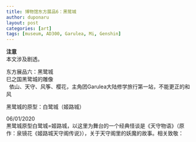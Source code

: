 ```yaml
---
title: 博物馆东方展品6：黑鹭城 
author: duponaru
layout: post
categories: [art]
tags: [museum, AD300, Garulea, Mi, Genshin]
---
```


**注意**  
本文涉及剧透。   

东方展品六：黑鹭城  
巳之国黑鹭城的雕像  
<span class="image centered"><img src="{{ '/assets/post_img/2020-03-06/kurosagi.png' | relative_url }}" alt="" /></span> 
<span class="image centered"><img src="{{ '/assets/post_img/2020-03-06/kurosagi2.jpg' | relative_url }}" alt="" /></span> 
依山、天守、风筝、樱花，主角团Garulea大陆修学旅行第一站，不能更正的和风    
<span class="image centered"><img src="{{ '/assets/post_img/2020-03-06/kurosagi3.png' | relative_url }}" alt="" /></span>

黑鹭城的原型：白鹭城（姬路城）  
<span class="image centered"><img src="{{ '/assets/post_img/2020-03-06/kurosagi4.jpg' | relative_url }}" alt="" /></span>  

06/01/2020  
黒鹭城原型白鹭城=姬路城，以这里为舞台的一个经典怪谈是《天守物语》（原作：泉镜花《姬路城天守阁传说》），关于天守阁里的妖魔的故事。相关致敬：  
<span class="image centered"><img src="{{ '/assets/post_img/2020-03-06/tenshuu.png' | relative_url }}" alt="" /></span> 